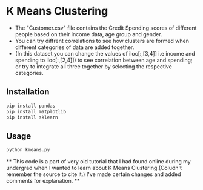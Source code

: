 # K Means Clustering

- The "Customer.csv" file contains the Credit Spending scores of different people based on their income data, age group and gender.
- You can try diffrent correlations to see how clusters are formed when different categories of data are added together.
- (In this dataset you can change the values of iloc[:,[3,4]] i.e income and spending to iloc[:,[2,4]]) to see correlation between age and spending; or try to integrate all three together by selecting the respective categories.

## Installation

```bash
pip install pandas
pip install matplotlib
pip install sklearn
```

## Usage
```bash
python kmeans.py
```


** This code is a part of very old tutorial that I had found online during my undergrad when I wanted to learn about K Means Clustering.(Coludn't remember the source to cite it.) I've made certain changes and added comments for explanation. **